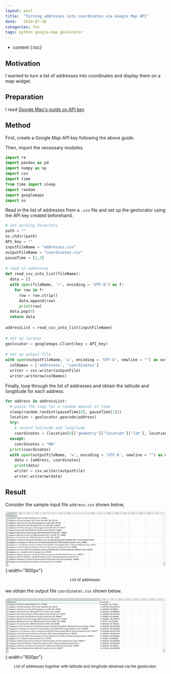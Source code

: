 ```yaml
---
layout: post
title:  "Turning addresses into coordinates via Google Map API"
date:   2019-07-30
categories: fun
tags: python google-map geolocator
---
```


* content
{:toc}

## Motivation

I wanted to turn a list of addresses into coordinates and display them on a map widget.

## Preparation

I read [Google Map's guide on API key](https://developers.google.com/maps/documentation/javascript/get-api-key).



## Method
First, create a Google Map API key following the above guide.

Then, import the necessary modules.
```python
import re
import pandas as pd
import numpy as np
import csv
import time
from time import sleep
import random
import googlemaps
import os
```
Read in the list of addresses from a `.csv` file and set up the geolocator using the API key created beforehand.
```python
# set working directory
path = ""
os.chdir(path)
API_key = ""
inputFileName = "addresses.csv"
outputFileName = "coordinates.csv"
pauseTime = [1,3]

# read in addresses
def read_csv_into_list(fileName):
  data = []
  with open(fileName, 'r', encoding = 'UTF-8') as f:
    for row in f:
      row = row.strip()
      data.append(row)
      print(row)
  data.pop(0)
  return data

addressList = read_csv_into_list(inputFileName)

# set up locator
geolocator = googlemaps.Client(key = API_key)

# set up output file
with open(outputFileName, 'w', encoding = 'UTF-8', newline = "") as outputFile:
  colNames = ['addresses', 'coordinates']
  writer = csv.writer(outputFile)
  writer.writerow(colNames)
```
Finally, loop through the list of addresses and obtain the latitude and longtitude for each address.
```python
for address in addressList:
  # pause the loop for a random amount of time
  sleep(random.randint(pauseTime[0], pauseTime[1]))
  location = geolocator.geocode(address)
  try:
    # record latitude and longitude
    coordinates = (location[0]['geometry']['location']['lat'], location[0]['geometry']['location']['lng'])
  except:
    coordinates = "NA"
  print(coordinates)
  with open(outputFileName, 'w', encoding = 'UTF-8', newline = "") as outputFile:
    data = [address, coordinates]
    print(data)
    writer = csv.writer(outputFile)
    writer.writerow(data)
```

## Result

Consider the sample input file `address.csv` shown below, 

![](/images/addresses.png){:width="800px"}
<div align="center">
<sup>List of addresses.</sup>
</div>

we obtain the output file `coordinates.csv` shown below.

![](/images/coordinates.png){:width="800px"}
<div align="center">
<sup>List of addresses together with latitude and longitude obtained via the geolocator.</sup>
</div>